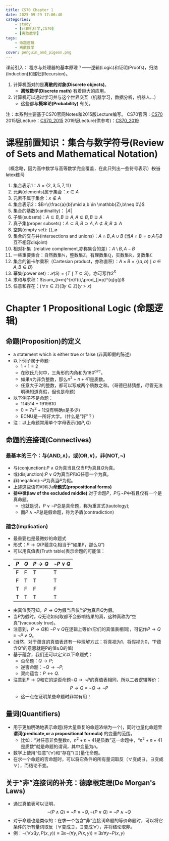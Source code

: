 ```yaml
---
title: CS70 Chapter 1
date: 2025-09-29 17:06:40
categories:
    - study
    - [计算机科学,CS70]
    - [离散数学]
tags:
    - 命题逻辑
    - 离散数学
cover: penguin_and_pigeon.png
---
```

课前引入：
程序与处理器的基本原理？——逻辑(Logic)和证明(Proofs)，归纳(Induction)和递归(Recursion)。   
1. 计算机面对的是**离散的对象(Discrete objects)**。   
   + **离散数学(Discrete math)** 有着巨大的应用。       
2. 计算机可以通过学习并与这个世界交互（机器学习，数据分析，机器人...）   
   + 这些都与**概率论(Probability)** 有关。

注：本系列主要基于CS70官网Notes和2015版Lecture编写。
CS70官网：[CS70](https://www.eecs70.org/)
2015版Lecture：[CS70_2015](https://www.bilibili.com/video/BV1e1421r74V/)
2019版Lecture(供参考)：[CS70_2019](https://www.bilibili.com/video/BV1Kq4y1k7gz)

# 课程前置知识：集合与数学符号(Review of Sets and Mathematical Notation)
（概念略，因为高中数学与高等数学完全覆盖，在此只列出一些符号表示）~~权当latex练习~~
1. 集合表示1：$A=\{2,3,5,7,11\}$
2. 元素(elements)属于集合：$x \in A$
3. 元素不属于集合：$x\notin A$
4. 集合表示2：$B=\{\frac{a}{b}\mid a,b \in \mathbb{Z},b\neq 0\}$
5. 集合的基数(cardinality)： $|A|$
6. 子集(subsets)：$A\subseteq B,B\supseteq A,A\subsetneq B,B\supsetneq A$
7. 真子集(proper subsets)：$A\subset B,B\supset A,A\not\subset B,B\not\supset A$
8. 空集(empty set): $\{\},\emptyset$
9. 集合的交与并(intersections and unions)：$A\cap B,A\cup B$ (当$A\cap B=\emptyset$,$A$与$B$互不相容disjoint)
10. 相对补集（relative complement,亦称集合的差）：$A\setminus B,A-B$
11. 一些重要集合：自然数集$\mathbb{N}$，整数集$\mathbb{Z}$，有理数集$\mathbb{Q}$，实数集$\mathbb{R}$，复数集$\mathbb{C}$
12. 集合的笛卡尔乘积（Cartesian product，亦称直积）：$A\times B=\{(a,b)\mid a\in A,B\in B\}$
13. 幂集(power set)：$\mathcal{P}(S)=\{T\mid T\subseteq S\}$，亦可写作$2^{S}$
14. 求和与求积：$\sum_{i=m}^{n}f(i),\prod_{j=p}^{q}g(j)$
15. 任意和存在：$(\forall x \in \mathbb{Z})(\exists y \in \mathbb{Z})(y>x)$

# Chapter 1 Propositional Logic (命题逻辑)
## 命题(Proposition)的定义
  + a statement which is either true or false (非真即假的陈述)
  + 以下例子属于命题:
    + $1+1=2$
    + 在欧氏几何中，三角形的内角和为$180^{circ}$。
    + 如果$n$为非负整数，那么$n^2+n+41$是质数。
    + 任意大于$2$的整数，都可以写成两个质数之和。（哥德巴赫猜想，尽管无法明确知道真假，但也是命题）
  + 以下例子不是命题：
    + $114514+1919810$
    + $0=7x^2+1$(没有明确$x$是多少)
    + ECNU是一所好大学。（什么是“好”？）
  + 注：以上命题常用单个字母表示(如$P,Q$)
## 命题的连接词(Connectives)
### 最基本的三个：与(AND,$\land$)，或(OR,$\lor$)，非(NOT,$\lnot$)
  + 与(conjunction):$P\land Q$为真当且仅当$P$为真且$Q$为真。
  + 或(disjunction):$P\lor Q$为真当$P$和$Q$任意一个为真。
  + 非(negation):$\lnot P$为真当$P$为假。
  + 上述这些语句可称为**命题式(propositional forms)**
  + **排中律(law of the excluded middle)**:对于命题$P$，$P$与$\lnot P$中有且仅有一个是真命题。
    + 也就是说，$P \lor \lnot P$总是真命题，称为重言式(tautology);
    + 而$P \land \lnot P$总是假命题，称为矛盾(contradiction)
### 蕴含(Implication)
  + 最重要也是最微妙的命题式
  + 形式：$P\longrightarrow Q$(P蕴含Q,相当于“如果P，那么Q”)
  + 可以用真值表(Truth table)表示命题的可能值：
  + | $P$ | $Q$     | $P\longrightarrow Q$ | $\lnot P\lor Q$|
    | - | - | ----------- | -----------|
    | F  | F  | T                      |T|
    | F  | T  | T                      |T|
    | T  | F  | F                      |F|
    | T  | T  | T                      |T|
  + 由真值表可知，$P\longrightarrow Q$为假当且仅当$P$为真且$Q$为假。
  + 当$P$为假时，$Q$无论如何取都不会影响结果的真，这种真称为“空真”(vacuously true)。
  + 注意到，$P\longrightarrow Q$和 $\lnot P\lor Q$在逻辑上等价(它们的真值表相同)，可记作$P\longrightarrow Q\equiv \lnot P\lor Q$。
  + (当然，对于蕴含的真值表还有一种理解方式：将真视为1，将假视为0，“P蕴含Q”的意思就是P的值$\geq$Q的值)
  + 基于蕴含，我们还可以定义以下命题式：
    + 否命题：$Q\longrightarrow P$;
    + 逆否命题：$\lnot Q\longrightarrow \lnot P$;
    + 双向蕴含：$P\longleftrightarrow Q$.
  + 注意到$P\longrightarrow Q$和它的逆否命题$\lnot Q\longrightarrow \lnot P$的真值表相同，所以二者逻辑等价：
    $$
    P\longrightarrow Q\equiv \lnot Q\longrightarrow \lnot P
    $$
    + 这一点在证明某些命题时非常有用！
## 量词(Quantifiers)
+ 用于更加明确地表示命题(将大量重复的命题浓缩为一个)，同时也量化命题里**谓词(predicate,or a propositional formula)** 的变量的范围。
  + 比如：“对任意非负整数$n$，$n^2+n+41$是质数”这一命题中，“$n^2+n+41$是质数”就是命题的谓词，其中变量为$n$。
+ 数学上使用“任意”($\forall$)和“存在”($\exists$)量化命题。
+ 在求一个命题的否命题时，可以将它条件的所有量词取反（$\forall$变成$\exists$，$\exists$变成$\forall$），而结论不变。
## 关于“非”连接词的补充：德摩根定理(De Morgan's Laws)
+ 通过真值表可以证明，
$$
  \lnot(P \land Q)\equiv \lnot P\lor\lnot Q,  
  \lnot(P \lor Q)\equiv \lnot P\land\lnot Q
$$
+ 对于命题也是类似的：在求一个包含“非”连接词命题的等价命题时，可以将它条件的所有量词取反（$\forall$变成$\exists$，$\exists$变成$\forall$），并将结论取非。
+ 例：$\lnot(\forall x\exists y,P(x,y))\equiv\exists x\lnot(\forall y,P(x,y))\equiv\exists x\forall y\lnot P(x,y)$
